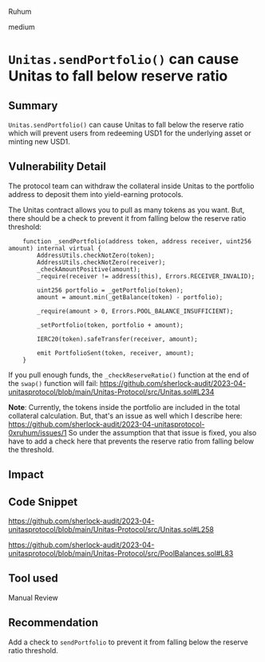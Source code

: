 Ruhum

medium

# `Unitas.sendPortfolio()` can cause Unitas to fall below reserve ratio

## Summary
`Unitas.sendPortfolio()` can cause Unitas to fall below the reserve ratio which will prevent users from redeeming USD1 for the underlying asset or minting new USD1.

## Vulnerability Detail
The protocol team can withdraw the collateral inside Unitas to the portfolio address to deposit them into yield-earning protocols.

The Unitas contract allows you to pull as many tokens as you want. But, there should be a check to prevent it from falling below the reserve ratio threshold:

```sol
    function _sendPortfolio(address token, address receiver, uint256 amount) internal virtual {
        AddressUtils.checkNotZero(token);
        AddressUtils.checkNotZero(receiver);
        _checkAmountPositive(amount);
        _require(receiver != address(this), Errors.RECEIVER_INVALID);

        uint256 portfolio = _getPortfolio(token);
        amount = amount.min(_getBalance(token) - portfolio);

        _require(amount > 0, Errors.POOL_BALANCE_INSUFFICIENT);

        _setPortfolio(token, portfolio + amount);

        IERC20(token).safeTransfer(receiver, amount);

        emit PortfolioSent(token, receiver, amount);
    }
```

If you pull enough funds, the `_checkReserveRatio()` function at the end of the `swap()` function will fail: https://github.com/sherlock-audit/2023-04-unitasprotocol/blob/main/Unitas-Protocol/src/Unitas.sol#L234

**Note**: Currently, the tokens inside the portfolio are included in the total collateral calculation. But, that's an issue as well which I describe here: https://github.com/sherlock-audit/2023-04-unitasprotocol-0xruhum/issues/1 So under the assumption that that issue is fixed, you also have to add a check here that prevents the reserve ratio from falling below the threshold.
## Impact

## Code Snippet
https://github.com/sherlock-audit/2023-04-unitasprotocol/blob/main/Unitas-Protocol/src/Unitas.sol#L258

https://github.com/sherlock-audit/2023-04-unitasprotocol/blob/main/Unitas-Protocol/src/PoolBalances.sol#L83
## Tool used

Manual Review

## Recommendation
Add a check to `sendPortfolio` to prevent it from falling below the reserve ratio threshold.

